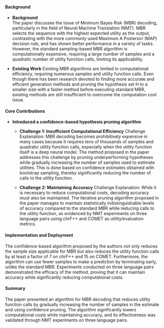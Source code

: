 #### Background
- **Background**        
The paper discusses the issue of Minimum Bayes Risk (MBR) decoding, particularly in the field of Neural Machine Translation (NMT). MBR selects the sequence with the highest expected utility as the output, contrasting with the more commonly used Maximum A Posteriori (MAP) decision rule, and has shown better performance in a variety of tasks. However, the standard sampling-based MBR algorithm is computationally expensive, requiring a large number of samples and a quadratic number of utility function calls, limiting its applicability.

- **Existing Work**
    Existing MBR algorithms are limited in computational efficiency, requiring numerous samples and utility function calls. Even though there has been research devoted to finding more accurate and efficient generation methods and pruning the hypothesis set H to a smaller size with a faster method before executing standard MBR, existing methods are still insufficient to overcome the computation cost issue.

#### Core Contributions
- **Introduced a confidence-based hypothesis pruning algorithm**
    - **Challenge 1: Insufficient Computational Efficiency**
        Challenge Explanation: MBR decoding becomes prohibitively expensive in many cases because it requires tens of thousands of samples and quadratic utility function calls, especially when the utility function itself is a deep neural model. The method proposed in the paper addresses this challenge by pruning underperforming hypotheses while gradually increasing the number of samples used to estimate utilities. This is done based on confidence estimates obtained with bootstrap sampling, thereby significantly reducing the number of calls to the utility function.

    - **Challenge 2: Maintaining Accuracy**
        Challenge Explanation: While it is necessary to reduce computational costs, decoding accuracy must also be maintained. The iterative pruning algorithm proposed in the paper manages to maintain statistically indistinguishable levels of accuracy compared to the standard MBR while reducing calls to the utility function, as evidenced by NMT experiments on three language pairs using chrF++ and COMET as utility/evaluation metrics.

#### Implementation and Deployment
The confidence-based algorithm proposed by the authors not only reduces the sample size applicable for MBR but also reduces the utility function calls by at least a factor of 7 on chrF++ and 15 on COMET. Furthermore, the algorithm can use fewer samples to make a prediction by terminating early, unlike the standard MBR. Experiments conducted on three language pairs demonstrated the efficacy of the method, proving that it can maintain accuracy while significantly reducing computational costs.

#### Summary
The paper presented an algorithm for MBR decoding that reduces utility function calls by gradually increasing the number of samples in the estimate and using confidence pruning. The algorithm significantly lowers computational costs while maintaining accuracy, and its effectiveness was validated through NMT experiments on three language pairs.